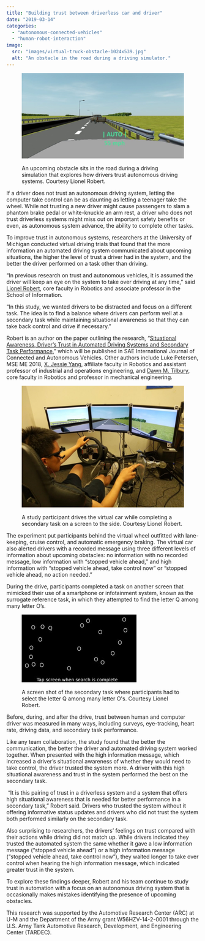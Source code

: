 ```yaml
---
title: "Building trust between driverless car and driver"
date: "2019-03-14"
categories: 
  - "autonomous-connected-vehicles"
  - "human-robot-interaction"
image: 
  src: "images/virtual-truck-obstacle-1024x539.jpg"
  alt: "An obstacle in the road during a driving simulator."
---
```


<figure>

![an obstacle in the road during a driving simulator](images/virtual-truck-obstacle-1024x539.jpg)

<figcaption>

An upcoming obstacle sits in the road during a driving simulation that explores how drivers trust autonomous driving systems. Courtesy Lionel Robert.

</figcaption>

</figure>

If a driver does not trust an autonomous driving system, letting the computer take control can be as daunting as letting a teenager take the wheel. While not trusting a new driver might cause passengers to slam a phantom brake pedal or white-knuckle an arm rest, a driver who does not trust driverless systems might miss out on important safety benefits or even, as autonomous system advance, the ability to complete other tasks.

To improve trust in autonomous systems, researchers at the University of Michigan conducted virtual driving trials that found that the more information an automated driving system communicated about upcoming situations, the higher the level of trust a driver had in the system, and the better the driver performed on a task other than driving.

<!--more-->

“In previous research on trust and autonomous vehicles, it is assumed the driver will keep an eye on the system to take over driving at any time,” said [Lionel Robert](https://2024.robotics.umich.edu/profile/lionel-robert/), core faculty in Robotics and associate professor in the School of Information.

“In this study, we wanted drivers to be distracted and focus on a different task. The idea is to find a balance where drivers can perform well at a secondary task while maintaining situational awareness so that they can take back control and drive if necessary.”

Robert is an author on the paper outlining the research, “[Situational Awareness, Driver’s Trust in Automated Driving Systems and Secondary Task Performance](https://arxiv.org/pdf/1903.05251.pdf),” which will be published in SAE International Journal of Connected and Autonomous Vehicles. Other authors include Luke Petersen, MSE ME 2018, [X. Jessie Yang](https://2024.robotics.umich.edu/profile/xi-jessie-yang/), affiliate faculty in Robotics and assistant professor of industrial and operations engineering, and [Dawn M. Tilbury](https://2024.robotics.umich.edu/profile/dawn-tilbury/), core faculty in Robotics and professor in mechanical engineering.

<figure>

![Study participant behind screens driving a virtual car](images/virtual-setup-1024x768.jpg)

<figcaption>

A study participant drives the virtual car while completing a secondary task on a screen to the side. Courtesy Lionel Robert.

</figcaption>

</figure>

The experiment put participants behind the virtual wheel outfitted with lane-keeping, cruise control, and automatic emergency braking. The virtual car also alerted drivers with a recorded message using three different levels of information about upcoming obstacles: no information with no recorded message, low information with “stopped vehicle ahead,” and high information with “stopped vehicle ahead, take control now” or “stopped vehicle ahead, no action needed.”

During the drive, participants completed a task on another screen that mimicked their use of a smartphone or infotainment system, known as the surrogate reference task, in which they attempted to find the letter Q among many letter O’s. 

<figure>

![](images/task-300x177.jpg)

<figcaption>

A screen shot of the secondary task where participants had to select the letter Q among many letter O's. Courtesy Lionel Robert.

</figcaption>

</figure>

Before, during, and after the drive, trust between human and computer driver was measured in many ways, including surveys, eye-tracking, heart rate, driving data, and secondary task performance.

Like any team collaboration, the study found that the better the communication, the better the driver and automated driving system worked together. When presented with the high information message, which increased a driver’s situational awareness of whether they would need to take control, the driver trusted the system more. A driver with this high situational awareness and trust in the system performed the best on the secondary task.

 “It is this pairing of trust in a driverless system and a system that offers high situational awareness that is needed for better performance in a secondary task,” Robert said. Drivers who trusted the system without it offering informative status updates and drivers who did not trust the system both performed similarly on the secondary task.

Also surprising to researchers, the drivers’ feelings on trust compared with their actions while driving did not match up. While drivers indicated they trusted the automated system the same whether it gave a low information message (“stopped vehicle ahead”) or a high information message (“stopped vehicle ahead, take control now”), they waited longer to take over control when hearing the high information message, which indicated greater trust in the system.

To explore these findings deeper, Robert and his team continue to study trust in automation with a focus on an autonomous driving system that is occasionally makes mistakes identifying the presence of upcoming obstacles.

This research was supported by the Automotive Research Center (ARC) at U-M and the Department of the Army grant W56HZV-14-2-0001 through the U.S. Army Tank Automotive Research, Development, and Engineering Center (TARDEC).

